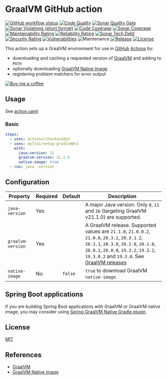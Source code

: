 # GraalVM GitHub action

[![GitHub workflow status](https://img.shields.io/github/workflow/status/ayltai/setup-graalvm/CI?style=flat)](https://github.com/ayltai/setup-graalvm/actions)
[![Code Quality](https://img.shields.io/codacy/grade/d7d26464c65348068815d36757c3c0aa.svg?style=flat)](https://app.codacy.com/app/AlanTai/setup-graalvm/dashboard)
[![Sonar Quality Gate](https://img.shields.io/sonar/quality_gate/ayltai_setup-graalvm?server=https%3A%2F%2Fsonarcloud.io)](https://sonarcloud.io/dashboard?id=ayltai_setup-graalvm)
[![Sonar Violations (short format)](https://img.shields.io/sonar/violations/ayltai_setup-graalvm?format=short&server=https%3A%2F%2Fsonarcloud.io)](https://sonarcloud.io/dashboard?id=ayltai_setup-graalvm)
[![Code Coverage](https://img.shields.io/codecov/c/github/ayltai/setup-graalvm.svg?style=flat)](https://codecov.io/gh/ayltai/setup-graalvm)
[![Sonar Coverage](https://img.shields.io/sonar/coverage/ayltai_setup-graalvm?server=https%3A%2F%2Fsonarcloud.io)](https://sonarcloud.io/dashboard?id=ayltai_setup-graalvm)
[![Maintainability Rating](https://sonarcloud.io/api/project_badges/measure?project=ayltai_setup-graalvm&metric=sqale_rating)](https://sonarcloud.io/dashboard?id=ayltai_setup-graalvm)
[![Reliability Rating](https://sonarcloud.io/api/project_badges/measure?project=ayltai_setup-graalvm&metric=reliability_rating)](https://sonarcloud.io/dashboard?id=ayltai_setup-graalvm)
[![Sonar Tech Debt](https://img.shields.io/sonar/tech_debt/ayltai_setup-graalvm?server=https%3A%2F%2Fsonarcloud.io)](https://sonarcloud.io/dashboard?id=ayltai_setup-graalvm)
[![Security Rating](https://sonarcloud.io/api/project_badges/measure?project=ayltai_setup-graalvm&metric=security_rating)](https://sonarcloud.io/dashboard?id=ayltai_setup-graalvm)
[![Vulnerabilities](https://sonarcloud.io/api/project_badges/measure?project=ayltai_setup-graalvm&metric=vulnerabilities)](https://sonarcloud.io/dashboard?id=ayltai_setup-graalvm)
![Maintenance](https://img.shields.io/maintenance/yes/2021)
[![Release](https://img.shields.io/github/release/ayltai/setup-graalvm.svg?style=flat)](https://github.com/ayltai/setup-graalvm/releases)
[![License](https://img.shields.io/github/license/ayltai/setup-graalvm.svg?style=flat)](https://github.com/ayltai/setup-graalvm/blob/master/LICENSE)

This action sets up a GraalVM environment for use in [GitHub](https://github.com) [Actions](https://github.com/features/actions) by:
* downloading and caching a requested version of [GraalVM](https://www.graalvm.org) and adding to `PATH`
* optionally downloading [GraalVM Native Image](https://www.graalvm.org/getting-started/#native-images)
* registering problem matchers for error output

[![Buy me a coffee](https://img.shields.io/static/v1?label=Buy%20me%20a&message=coffee&color=important&style=flat&logo=buy-me-a-coffee&logoColor=white)](https://buymeacoff.ee/ayltai)

## Usage
See [action.yaml](https://github.com/ayltai/setup-graalvm/blob/master/action.yml)

### Basic
```yaml
steps:
  - uses: actions/checkout@v2
  - uses: ayltai/setup-graalvm@v1
    with:
      java-version: 11
      graalvm-version: 21.1.0
      native-image: true
  - run: java -version
```

## Configuration
| Property          | Required | Default | Description |
|-------------------|----------|---------|-------------|
| `java-version`    | Yes      |         | A major Java version. Only `8`, `11` and `16` (targeting GraalVM v21.1.0) are supported. |
| `graalvm-version` | Yes      |         | A GraalVM release. Supported values are `21.1.0`, `21.0.0.2`, `21.0.0`, `20.3.2`, `20.3.1.2`, `20.3.1`, `20.3.0`, `20.2.0`, `20.1.0`, `20.0.1`, `20.0.0`, `19.3.2`, `19.3.1`, `19.3.0.2` and `19.3.0`. See [GraalVM releases](https://github.com/graalvm/graalvm-ce-builds/releases) |
| `native-image`    | No       | `false` | `true` to download GraalVM `native-image`. |

## Spring Boot applications
If you are building Spring Boot applications with GraalVM or GraalVM native image, you may consider using [Spring GraalVM Native Gradle plugin](https://plugins.gradle.org/plugin/com.github.ayltai.spring-graalvm-native-plugin).

## License
[MIT](https://github.com/ayltai/setup-graalvm/blob/master/LICENSE)

## References
* [GraalVM](https://www.graalvm.org)
* [GraalVM Native Image](https://www.graalvm.org/getting-started/#native-images)
